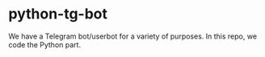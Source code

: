 # python-tg-bot
We have a Telegram bot/userbot for a variety of purposes. In this repo, we code the Python part.
